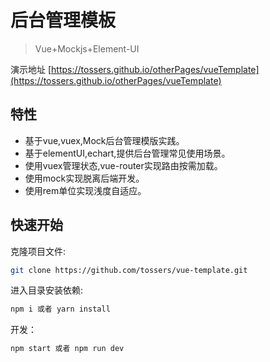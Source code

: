 # 后台管理模板
> Vue+Mockjs+Element-UI

演示地址 [https://tossers.github.io/otherPages/vueTemplate](https://tossers.github.io/otherPages/vueTemplate)

## 特性
* 基于vue,vuex,Mock后台管理模版实践。
* 基于elementUI,echart,提供后台管理常见使用场景。
* 使用vuex管理状态,vue-router实现路由按需加载。
* 使用mock实现脱离后端开发。
* 使用rem单位实现浅度自适应。

## 快速开始
克隆项目文件:

```bash
git clone https://github.com/tossers/vue-template.git
```

进入目录安装依赖:

```bash
npm i 或者 yarn install
```
开发：
```bash
npm start 或者 npm run dev
```
